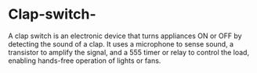 # Clap-switch-
A clap switch is an electronic device that turns appliances ON or OFF by detecting the sound of a clap. It uses a microphone to sense sound, a transistor to amplify the signal, and a 555 timer or relay to control the load, enabling hands-free operation of lights or fans.
